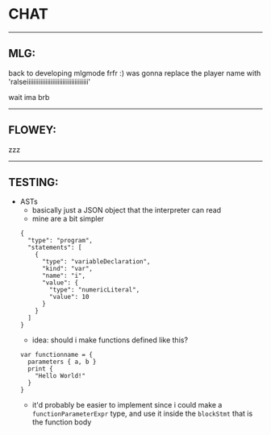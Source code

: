# CHAT

---

## MLG:

back to developing mlgmode frfr :)
was gonna replace the player name with 'ralseiiiiiiiiiiiiiiiiiiiiiiiiiiiiiiiiiiii'

wait ima brb

---

## FLOWEY:

zzz

---

## TESTING:

- ASTs
  - basically just a JSON object that the interpreter can read
  - mine are a bit simpler
  ```
  {
    "type": "program",
    "statements": [
      {
        "type": "variableDeclaration",
        "kind": "var",
        "name": "i",
        "value": {
          "type": "numericLiteral",
          "value": 10
        }
      }
    ]
  }
  ```
  - idea: should i make functions defined like this?
  ```
  var functionname = {
    parameters { a, b }
    print {
      "Hello World!"
    }
  }
  ```
  - it'd probably be easier to implement since i could make a `functionParameterExpr` type, and use it inside the `blockStmt` that is the function body
